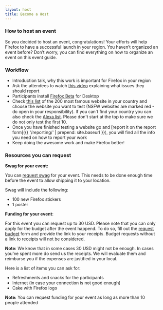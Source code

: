 ```yaml
---
layout: host
title: Become a Host
---
```


<div class="content-box" markdown="1">

### How to host an event

So you decided to host an event, congratulations! Your efforts will help Firefox to have a successful launch in your region. You haven’t organized an event before? Don’t worry, you can find everything on how to organize an event on this event guide.

### Workflow

* Introduction talk, why this work is important for Firefox in your region
* Ask the attendees to watch [this video](https://air.mozilla.org/desktop-webcompat-short-version/) explaining what issues they should report
* Participants install [Firefox Beta](https://www.mozilla.org/en-US/firefox/channel/desktop/#beta) for Desktop
* Check [this list](https://docs.google.com/spreadsheets/d/1KCT5Ytuu8tyC559TXVo-lIlv4mZVPGhn8qQe-qSTgm8/edit#gid=1569236874) of the 200 most famous website in your country and choose the website you want to test (NSFW websites are marked red - do open in your responsibility). If you can't find your country you can also check the [Alexa list](https://www.alexa.com/topsites/countries). Please don't start at the top to make sure we do not only test the first 10. 
* Once you have finished testing a website go and [report it on the report form]({{ '/reporting/' | prepend: site.baseurl }}), you will find all the info you need on how to report your work
* Keep doing the awesome work and make Firefox better!

### Resources you can request

**Swag for your event:**

You can [request swag](https://goo.gl/forms/4FEhEEPkujEt3TYd2) for your event. This needs to be done enough time before the event to allow shipping it to your location.

Swag will include the following:

* 100 new Firefox stickers
* 1 poster

**Funding for your event:**

For this event you can request up to 30 USD. Please note that you can only apply for the budget after the event happend. To do so, fill out the [request budget](https://goo.gl/forms/fkwubidAAnvK40vF3) form and provide the link to your receipts. Budget requests without a link to receipts will not be considered.

**Note:** We know that in some cases 30 USD might not be enough. In cases you've spent more do send us the receipts. We will evaluate them and reimburse you if the expenses are justified in your local.

Here is a list of items you can ask for:

* Refreshments and snacks for the participants
* Internet (in case your connection is not good enough)
* Cake with Firefox logo

**Note:** You can request funding for your event as long as more than 10 people attended

</div>
